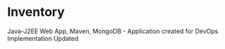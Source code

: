# Inventory
 Java-J2EE Web App, Maven, MongoDB - Application created for DevOps Implementation
	Updated
